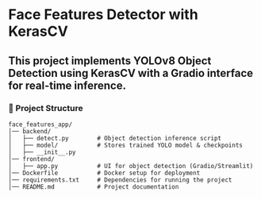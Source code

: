 # **Face Features Detector with KerasCV**
This project implements YOLOv8 Object Detection using KerasCV with a Gradio interface for real-time inference.
---
### **📁 Project Structure**
```
face_features_app/
│── backend/
│   ├── detect.py        # Object detection inference script  
│   ├── model/           # Stores trained YOLO model & checkpoints  
│   ├── __init__.py  
│── frontend/
│   ├── app.py           # UI for object detection (Gradio/Streamlit)  
│── Dockerfile           # Docker setup for deployment  
│── requirements.txt     # Dependencies for running the project  
│── README.md            # Project documentation  
```
